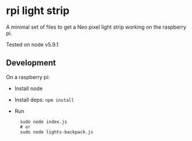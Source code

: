 # rpi light strip

A minimal set of files to get a Neo pixel light strip working on the raspberry pi.

Tested on node v5.9.1

## Development

On a raspberry pi:

* Install node
* Install deps: `npm install`
* Run

        sudo node index.js
        # or
        sudo node lights-backpack.js


